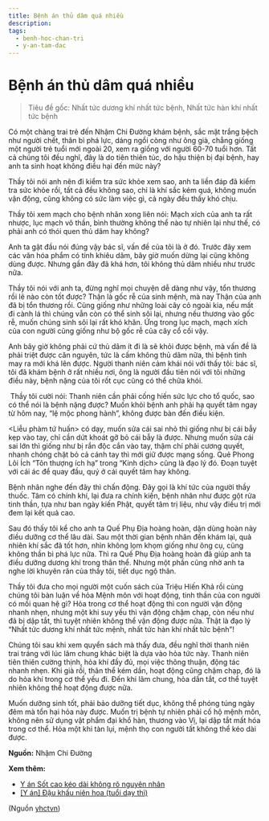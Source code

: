 ```yaml
---
title: Bệnh án thủ dâm quá nhiều
description: 
tags:
  - benh-hoc-chan-tri
  - y-an-tam-dac
---
```


# Bệnh án thủ dâm quá nhiều 

> Tiêu đề gốc: Nhất tức dương khí nhất tức bệnh, Nhất tức hàn khí nhất tức bệnh


Có một chàng trai trẻ đến Nhậm Chi Đường khám bệnh, sắc mặt trắng bệch như người chết, thân bì phá lực, dáng ngồi còng như ông già, chẳng giống một người trẻ tuổi mới ngoài 20, xem ra giống với người 60-70 tuổi hơn. Tất cả chúng tôi đều nghĩ, đây là do tiên thiên túc, do hậu thiện bị đại bệnh, hay anh ta sinh hoạt không điều hại đến mức này?


Thầy tôi nói anh nên đi kiểm tra sức khỏe xem sao, anh ta liền đáp đã kiểm tra sức khỏe rồi, tất cả đều không sao, chỉ là khí sắc kém quá, không muốn vận động, cũng không có sức làm việc gì, cả ngày đều thấy khó chịu.


Thầy tôi xem mạch cho bệnh nhân xong liên nói: Mạch xích của anh ta rất nhược, lục mạch vô thần, bình thường không thể nào tự nhiên lại như thế, có phải anh có thói quen thủ dâm hay không?


Anh ta gật đầu nói đúng vậy bác sĩ, vấn đề của tôi là ở đó. Trước đây xem các văn hóa phẩm có tính khiêu dâm, bây giờ muốn dừng lại cũng không dùng được. Nhưng gần đây đã khá hơn, tôi không thủ dâm nhiều như trước nữa.


Thầy tôi nói với anh ta, đừng nghĩ mọi chuyện dễ dàng như vậy, tổn thương rồi lẽ nào còn tốt được? Thận là gốc rễ của sinh mệnh, mà nay Thận của anh đã bị tổn thương rồi. Cũng giống như những loài cây cỏ ngoài kia, nếu mất đi cành lá thì chúng vẫn còn có thể sinh sôi lại, nhưng nếu thương vào gốc rễ, muốn chúng sinh sôi lại rất khó khăn. Ứng trong lục mạch, mạch xích của con người cũng giống như bộ gốc rễ của cây cổ cối vậy.


Anh bây giờ không phải cứ thủ dâm ít đi là sẽ khỏi được bệnh, mà vấn đề là phải triệt được căn nguyên, tức là cấm không thủ dâm nữa, thì bệnh tình may ra mới khá lên được. Người thanh niên cảm khái nói với thấy tôi: bác sĩ, tôi đã khám bệnh ở rất nhiều nơi, ông là người đầu tiên nói với tôi những điều này, bệnh nặng của tôi rốt cục cũng có thể chữa khỏi.





 Thầy tôi cười nói: Thanh niên cần phải cống hiến sức lực cho tổ quốc, sao có thể nói là bệnh nặng được? Muốn khỏi bệnh anh phải hạ quyết tâm ngay từ hôm nay, “lệ mộc phong hành”, không được bàn đến điều kiện.


<Liễu phàm tứ huấn> có dạy, muốn sửa cái sai nhỏ thì giống như bị cái bẫy kẹp vào tay, chỉ cần dứt khoát gỡ bỏ cái bẫy là được. Nhưng muốn sửa cái sai lớn thì giống như bị rắn độc cắn vào tay, thậm chí phải cương quyết, nhanh chóng chặt bỏ cả cánh tay thì mới giữ được mạng sống. Quẻ Phong Lôi Ích “Tôn thượng ích hạ” trong “Kinh dịch> cũng là đạo lý đó. Đoạn tuyệt với cái ác để quay đầu, quý ở cái quyết tâm hay không. 


Bệnh nhân nghe đến đây thì chấn động. Đây gọi là khí tức của người thầy thuốc. Tâm có chính khí, lại đưa ra chính kiến, bệnh nhân như được gột rửa tinh thần, tựa như ban ngày kiến Phật, quyết tâm trị liệu, như vậy điều trị mới đem lại kết quả cao. 


Sau đó thấy tôi kể cho anh ta Quế Phụ Địa hoàng hoàn, dặn dùng hoàn này điều dưỡng cơ thể lâu dài. Sau một thời gian bệnh nhân đến khám lại, quả nhiên khí sắc đã tốt hơn, nhìn không lọm khọm giống như ông cụ, cũng không thần bì phá lực nữa. Thì ra Quế Phụ Địa hoàng hoàn đã giúp anh ta điều dưỡng dương khí trong thân thể. Nhưng một phần cũng nhờ anh ta nghe lời khuyên răn của thầy tôi, tiết dục ngộ thân.


Thầy tôi đưa cho mọi người một cuốn sách của Triệu Hiến Khả rồi cùng chúng tôi bàn luận về hỏa Mệnh môn với hoạt động, tinh thần của con người có mối quan hệ gì? Hỏa trong cơ thể hoạt động thì con người vận động nhanh nhẹn, nhưng một khi suy yếu thì vận động chậm chạp, còn nếu như đã bị dập tắt, thì tuyệt nhiên không thể vận động được nữa. Thật là đạo lý “Nhất tức dương khí nhất tức mệnh, nhất tức hàn khí nhất tức bệnh”!


Chúng tôi sau khi xem quyển sách mà thấy đưa, đều nghĩ thời thanh niên trai tráng với lúc lâm chung khác biệt là dựa vào hỏa tức này. Thanh niên tiên thiên cường thịnh, hỏa khí đầy đủ, mọi việc thông thuận, động tác nhanh nhẹn. Khi già rồi, thân thể kém dần, hoạt động cũng chậm chạp, đó là do hỏa khí trong cơ thể yếu đi. Đến khi lâm chung, hỏa dần tắt, cơ thể tuyệt nhiên không thể hoạt động được nữa.


Muốn dưỡng sinh tốt, phải bảo dưỡng tiết dục, không thể phóng túng ngày đêm mà tổn hại hỏa này được. Muốn trị bệnh tự nhiên phải cố hộ mệnh môn, không nên sử dụng vật phẩm đại khổ hàn, thương vào Vị, lại dập tắt mất hóa trong cơ thể. Hỏa một khi tàn lụi, mệnh thọ con người tất không thể kéo dài được.


**Nguồn:** Nhậm Chi Đường


**Xem thêm:**


* [Y án Sốt cao kéo dài không rõ nguyên nhân](/yhctvn/sot-cao-keo-dai-khong-ro-nguyen-nhan-noi-thuong-phat-nhiet/)
* [[Y án] Đậu khấu niên hoa (tuổi dạy thì)](/yhctvn/y-an-dau-khau-nien-hoa-tuoi-day-thi/)

(Nguồn <a href="https://yhctvn.com/benh-an-thu-dam-qua-nhieu/" target="_blank">yhctvn</a>)
